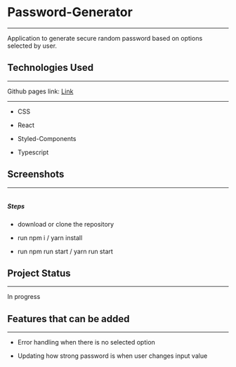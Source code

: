 <h1>Password-Generator</h1>
<hr><p>Application to generate secure random password based on options selected by user.</p><h2>Technologies Used</h2>
<hr><p>Github pages link: <a href="https://szymonwitek.github.io/Password-Generator"/>Link</a></p>
<hr><ul>
<li>CSS</li>
</ul><ul>
<li>React</li>
</ul><ul>
<li>Styled-Components</li>
</ul><ul>
<li>Typescript</li>
</ul><h2>Screenshots</h2>
<hr><p><img src="https://i.postimg.cc/J0T4cM5t/img.png" alt=""></p><h5>Steps</h5><ul>
<li>download or clone the repository</li>
</ul><ul>
<li>run npm i / yarn install</li>
</ul><ul>
<li>run npm run start / yarn run start</li>
</ul><h2>Project Status</h2>
<hr><p>In progress</p><h2>Features that can be added</h2>
<hr><ul>
<li>Error handling when there is no selected option</li>
</ul><ul>
<li>Updating how strong password is when user changes input value</li>
</ul>
